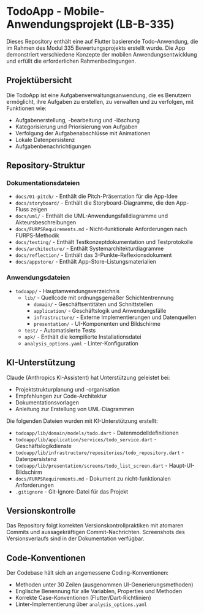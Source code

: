 # TodoApp - Mobile-Anwendungsprojekt (LB-B-335)

Dieses Repository enthält eine auf Flutter basierende Todo-Anwendung, die im Rahmen des Modul 335 Bewertungsprojekts erstellt wurde. Die App demonstriert verschiedene Konzepte der mobilen Anwendungsentwicklung und erfüllt die erforderlichen Rahmenbedingungen.

## Projektübersicht

Die TodoApp ist eine Aufgabenverwaltungsanwendung, die es Benutzern ermöglicht, ihre Aufgaben zu erstellen, zu verwalten und zu verfolgen, mit Funktionen wie:

- Aufgabenerstellung, -bearbeitung und -löschung
- Kategorisierung und Priorisierung von Aufgaben
- Verfolgung der Aufgabenabschlüsse mit Animationen
- Lokale Datenpersistenz
- Aufgabenbenachrichtigungen

## Repository-Struktur

### Dokumentationsdateien

- `docs/01-pitch/` - Enthält die Pitch-Präsentation für die App-Idee
- `docs/storyboard/` - Enthält die Storyboard-Diagramme, die den App-Fluss zeigen
- `docs/uml/` - Enthält die UML-Anwendungsfalldiagramme und Akteursbeschreibungen
- `docs/FURPSRequirements.md` - Nicht-funktionale Anforderungen nach FURPS-Methodik
- `docs/testing/` - Enthält Testkonzeptdokumentation und Testprotokolle
- `docs/architecture/` - Enthält Systemarchitekturdiagramme
- `docs/reflection/` - Enthält das 3-Punkte-Reflexionsdokument
- `docs/appstore/` - Enthält App-Store-Listungsmaterialien

### Anwendungsdateien

- `todoapp/` - Hauptanwendungsverzeichnis
  - `lib/` - Quellcode mit ordnungsgemäßer Schichtentrennung
    - `domain/` - Geschäftsentitäten und Schnittstellen
    - `application/` - Geschäftslogik und Anwendungsfälle
    - `infrastructure/` - Externe Implementierungen und Datenquellen
    - `presentation/` - UI-Komponenten und Bildschirme
  - `test/` - Automatisierte Tests
  - `apk/` - Enthält die kompilierte Installationsdatei
  - `analysis_options.yaml` - Linter-Konfiguration

## KI-Unterstützung

Claude (Anthropics KI-Assistent) hat Unterstützung geleistet bei:

- Projektstrukturplanung und -organisation
- Empfehlungen zur Code-Architektur
- Dokumentationsvorlagen
- Anleitung zur Erstellung von UML-Diagrammen

Die folgenden Dateien wurden mit KI-Unterstützung erstellt:

- `todoapp/lib/domain/models/todo.dart` - Datenmodelldefinitionen
- `todoapp/lib/application/services/todo_service.dart` - Geschäftslogikdienste
- `todoapp/lib/infrastructure/repositories/todo_repository.dart` - Datenpersistenz
- `todoapp/lib/presentation/screens/todo_list_screen.dart` - Haupt-UI-Bildschirm
- `docs/FURPSRequirements.md` - Dokument zu nicht-funktionalen Anforderungen
- `.gitignore` - Git-Ignore-Datei für das Projekt

## Versionskontrolle

Das Repository folgt korrekten Versionskontrollpraktiken mit atomaren Commits und aussagekräftigen Commit-Nachrichten. Screenshots des Versionsverlaufs sind in der Dokumentation verfügbar.

## Code-Konventionen

Der Codebase hält sich an angemessene Coding-Konventionen:

- Methoden unter 30 Zeilen (ausgenommen UI-Generierungsmethoden)
- Englische Benennung für alle Variablen, Properties und Methoden
- Korrekte Case-Konventionen (Flutter/Dart-Richtlinien)
- Linter-Implementierung über `analysis_options.yaml`

